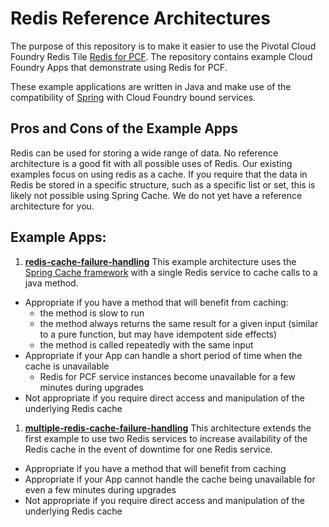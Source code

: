 # Redis Reference Architectures

The purpose of this repository is to make it easier to use the Pivotal Cloud Foundry Redis Tile [Redis for PCF](http://docs.pivotal.io/redis). The repository contains example Cloud Foundry Apps that demonstrate using Redis for PCF.

These example applications are written in Java and make use of the compatibility of
[Spring](https://docs.cloudfoundry.org/buildpacks/java/getting-started-deploying-apps/gsg-spring.html) with Cloud Foundry bound services.

## Pros and Cons of the Example Apps
Redis can be used for storing a wide range of data. No reference architecture is a good fit with all possible uses of Redis. Our existing examples focus on using redis as a cache. If you require that the data in Redis be stored in a specific structure, such as a specific list or set, this is likely not possible using Spring Cache. We do not yet have a reference architecture for you.

## Example Apps:
1. [__redis-cache-failure-handling__](https://github.com/pivotal-cf/redis-reference-architecture/tree/master/examples/redis-cache-failure-handling)
This example architecture uses the [Spring Cache framework](https://docs.spring.io/spring-boot/docs/current/reference/html/boot-features-caching.html) with a single Redis service to cache calls to a java method.
  * Appropriate if you have a method that will benefit from caching:
    - the method is slow to run
    - the method always returns the same result for a given input (similar to a pure function, but may have idempotent side effects)
    - the method is called repeatedly with the same input
  * Appropriate if your App can handle a short period of time when the cache is unavailable
    - Redis for PCF service instances become unavailable for a few minutes during upgrades
  * Not appropriate if you require direct access and manipulation of the underlying Redis cache

1. [__multiple-redis-cache-failure-handling__](https://github.com/pivotal-cf/redis-reference-architecture/tree/master/examples/multiple-redis-high-availability)
This architecture extends the first example to use two Redis services to increase availability of the Redis cache in the event of downtime for one Redis service.
  * Appropriate if you have a method that will benefit from caching
  * Appropriate if your App cannot handle the cache being unavailable for even a few minutes during upgrades
  * Not appropriate if you require direct access and manipulation of the underlying Redis cache
